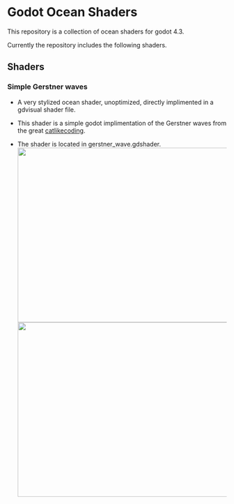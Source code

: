 # Godot Ocean Shaders

This repository is a collection of ocean shaders for godot 4.3.

Currently the repository includes the following shaders.

## Shaders

### Simple Gerstner waves 
* A very stylized ocean shader, unoptimized, directly implimented in a gdvisual shader file.
* This shader is a simple godot implimentation of the Gerstner waves from the great [catlikecoding](https://catlikecoding.com/unity/tutorials/flow/waves/).

* The shader is located in gerstner_wave.gdshader.
<img src="https://github.com/user-attachments/assets/049ffac4-ce0c-4cbe-a574-7823a6304130" width="600" height="400" /> <img src="https://github.com/user-attachments/assets/248fbf60-8769-4596-ae1c-00a328cdbd9e" width="600" height="400" />
